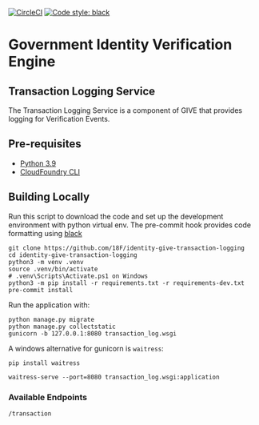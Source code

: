 [![CircleCI](https://circleci.com/gh/18F/identity-give-transaction-logging.svg?style=shield)](https://circleci.com/gh/18F/identity-give-transaction-logging)
[![Code style: black](https://img.shields.io/badge/code%20style-black-000000.svg)](https://github.com/psf/black)

# Government Identity Verification Engine

## Transaction Logging Service

The Transaction Logging Service is a component of GIVE that provides logging for Verification Events.

## Pre-requisites
- [Python 3.9](https://www.python.org/)
- [CloudFoundry CLI](https://docs.cloudfoundry.org/cf-cli/)

## Building Locally

Run this script to download the code and set up the development environment with python virtual env. The pre-commit hook provides code formatting using [black](https://black.readthedocs.io/en/stable/)

```
git clone https://github.com/18F/identity-give-transaction-logging
cd identity-give-transaction-logging
python3 -m venv .venv
source .venv/bin/activate
# .venv\Scripts\Activate.ps1 on Windows
python3 -m pip install -r requirements.txt -r requirements-dev.txt
pre-commit install
```

Run the application with:

```
python manage.py migrate
python manage.py collectstatic
gunicorn -b 127.0.0.1:8080 transaction_log.wsgi
```

A windows alternative for gunicorn is `waitress`:

``` 
pip install waitress

waitress-serve --port=8080 transaction_log.wsgi:application
```


### Available Endpoints

`/transaction`
